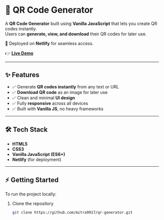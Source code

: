 # 📲 QR Code Generator

A **QR Code Generator** built using **Vanilla JavaScript** that lets you create QR codes instantly.  
Users can **generate, view, and download** their QR codes for later use.  

🚀 Deployed on **Netlify** for seamless access.  

👉 **[Live Demo](https://my-qr-gen.netlify.app/)**  

---

## ✨ Features

- ✅ Generate **QR codes instantly** from any text or URL  
- ✅ **Download QR code** as an image for later use  
- ✅ Clean and minimal **UI design**  
- ✅ Fully **responsive** across all devices  
- ✅ Built with **Vanilla JS**, no heavy frameworks  

---

## 🛠️ Tech Stack

- **HTML5**  
- **CSS3**  
- **Vanilla JavaScript (ES6+)**  
- **Netlify** (for deployment)  

---

## ⚡ Getting Started

To run the project locally:

1. Clone the repository  
   ```bash
   git clone https://github.com/mitra9917/qr-generator.git
